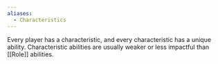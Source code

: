 ```yaml
---
aliases:
  - Characteristics
---
```

Every player has a characteristic, and every characteristic has a unique ability. Characteristic abilities are usually weaker or less impactful than [[Role]] abilities.
